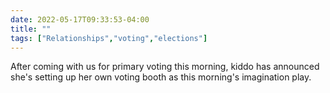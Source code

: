 ---date: 2022-05-17T09:33:53-04:00title: ""tags: ["Relationships","voting","elections"]---After coming with us for primary voting this morning, kiddo has announced she's setting up her own voting booth as this morning's imagination play.